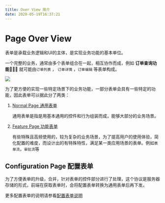 ```yaml
---
title: Over View 简介
date: 2020-05-19T16:37:21
---
```


# Page Over View

表单是承载业务逻辑和UI的主体，是实现业务功能的基本单位。

一个完整的业务，通常由多个表单组合在一起，相互协作而成，例如 **订单查询功能** 就可能由`订单列表` ， `订单详情` ，`订单编辑` 等表单构成。

![](http://apaas.wxchina.com:8881/wp-content/uploads/Over-View-%E7%AE%80%E4%BB%8B.png)

为了更方便的实现一些特定场景下的业务功能，一部分表单会具有一些特定的功能，因此表单可以据此分了两类：

1. [Normal Page 通用表单](NormalPage.md)

   通用表单是指是用基本通用的控件和行为组装而成，能够大部分的业务场景。

2. [Feature Page 功能表单](FeaturePage.md)

   有些特殊且高频使用的，较为复杂的业务场景，为了提高用户的使用体验，简化配置的难度，而设计出的有特殊特性，满足某一类应用场景的表单。例如`表单流`，`审批流`等

## Configuration Page 配置表单

为了方便表单的升级，合并，针对表单的控件部分进行了处理，这个协议是服务器存储的形式，前端在获取表单时，会将配置表单转换为通用表单后再下发。

更多配置表单的说明请参看[配置表单说明](ConfigurationPage.md)